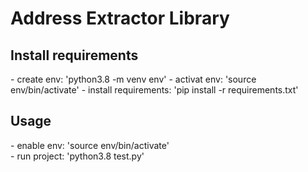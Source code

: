 <h1>Address Extractor Library</h1>


<h2>Install requirements</h2>
- create env: 'python3.8 -m venv env'
- activat env: 'source env/bin/activate'
- install requirements: 'pip install -r requirements.txt'


<h2>Usage</h2>
- enable env: 'source env/bin/activate'
<br>
- run project: 'python3.8 test.py'
